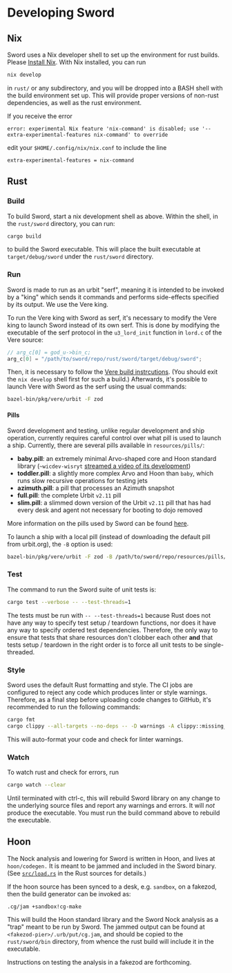 # Developing Sword

## Nix
Sword uses a Nix developer shell to set up the environment for rust builds. Please [Install Nix](https://nixos.org/download#download-nix).
With Nix installed, you can run

```bash
nix develop
```

in `rust/` or any subdirectory, and you will be dropped into a BASH shell with the build environment set up. This will provide proper versions of non-rust dependencies, as well as the rust environment.

If you receive the error

```
error: experimental Nix feature 'nix-command' is disabled; use '--extra-experimental-features nix-command' to override
```

edit your `$HOME/.config/nix/nix.conf` to include the line

```
extra-experimental-features = nix-command
```

## Rust

### Build

To build Sword, start a nix development shell as above. Within the shell, in the `rust/sword` directory, you can run:

```bash
cargo build
```

to build the Sword executable. This will place the built executable at `target/debug/sword` under the `rust/sword` directory.

### Run

Sword is made to run as an urbit "serf", meaning it is intended to be invoked by a "king" which sends it commands and performs side-effects specified by its output. We use the Vere king.

To run the Vere king with Sword as serf, it's necessary to modify the Vere king to launch Sword instead of its own serf. This is done by modifying the executable of the serf protocol in the `u3_lord_init` function in `lord.c` of the Vere source:

```C
// arg_c[0] = god_u->bin_c;
arg_c[0] = "/path/to/sword/repo/rust/sword/target/debug/sword";
```

Then, it is necessary to follow the [Vere build instrcutions](https://github.com/urbit/vere/blob/develop/INSTALL.md). (You should exit the `nix develop` shell first for such a build.) Afterwards, it's possible to launch Vere with Sword as the serf using the usual commands:

```bash
bazel-bin/pkg/vere/urbit -F zod
```

#### Pills

Sword development and testing, unlike regular development and ship operation, currently requires careful control over what pill is used to launch a ship. Currently, there are several pills available in `resources/pills/`:
- **baby.pill**: an extremely minimal Arvo-shaped core and Hoon standard library (`~wicdev-wisryt` [streamed a
video of its development](https://youtu.be/fOVhCx1a-9A))
- **toddler.pill**: a slightly more complex Arvo and Hoon than `baby`, which runs slow recursive operations for testing jets
- **azimuth.pill**: a pill that processes an Azimuth snapshot
- **full.pill**: the complete Urbit `v2.11` pill
- **slim.pill**: a slimmed down version of the Urbit `v2.11` pill that has had every desk and agent not necessary for booting to dojo removed

More information on the pills used by Sword can be found [here](https://github.com/urbit/sword/blob/status/docs/pills.md).

To launch a ship with a local pill (instead of downloading the default pill from urbit.org), the `-B` option is used:

```bash
bazel-bin/pkg/vere/urbit -F zod -B /path/to/sword/repo/resources/pills/baby.pill
```

### Test

The command to run the Sword suite of unit tests is:

```bash
cargo test --verbose -- --test-threads=1
```

The tests must be run with `-- --test-threads=1` because Rust does not have any way to specify test setup / teardown functions, nor does it have any way to
specify ordered test dependencies. Therefore, the only way to ensure that tests that share resources don't clobber each other **and** that tests setup / teardown in the right order is to force all unit tests to be single-threaded.

### Style

Sword uses the default Rust formatting and style. The CI jobs are configured to reject any code which produces linter or style warnings. Therefore, as a final step before uploading code changes to GitHub, it's recommended to run the following commands:

```bash
cargo fmt
cargo clippy --all-targets --no-deps -- -D warnings -A clippy::missing_safety_doc
```

This will auto-format your code and check for linter warnings.

### Watch

To watch rust and check for errors, run

```bash
cargo watch --clear
```

Until terminated with ctrl-c, this will rebuild Sword library on any change to the underlying source files and report any warnings and errors. It will *not* produce the executable. You must run the build command above to rebuild the executable.

## Hoon

The Nock analysis and lowering for Sword is written in Hoon, and lives at `hoon/codegen.` It is meant to be jammed and included in the Sword binary. (See [`src/load.rs`](rust/sword/src/load.rs) in the Rust sources for details.)

If the hoon source has been synced to a desk, e.g. `sandbox`, on a fakezod, then the build generator can be invoked as:

```
.cg/jam +sandbox!cg-make
```

This will build the Hoon standard library and the Sword Nock analysis as a "trap" meant to be run by Sword. The jammed output can be found at `<fakezod-pier>/.urb/put/cg.jam`, and should be copied to the `rust/sword/bin` directory, from whence the rust build will include it in the executable.

Instructions on testing the analysis in a fakezod are forthcoming.

